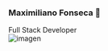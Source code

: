### Maximiliano Fonseca 👋
<div>
  <div >
  Full Stack Developer
  </div align="center">
  <div><img src="https://www.ceupe.com/images/easyblog_articles/3583/b2ap3_large_profesion-de-programador-web.jpg" alt="imagen" /></div>
</div>
<!--
**Maxi-95/Maxi-95** is a ✨ _special_ ✨ repository because its `README.md` (this file) appears on your GitHub profile.

Here are some ideas to get you started:

- 🔭 I’m currently working on ...
- 🌱 I’m currently learning ...
- 👯 I’m looking to collaborate on ...
- 🤔 I’m looking for help with ...
- 💬 Ask me about ...
- 📫 How to reach me: ...
- 😄 Pronouns: ...
- ⚡ Fun fact: ...
-->
